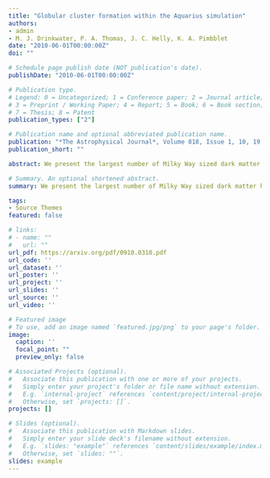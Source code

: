 ```yaml
---
title: "Globular cluster formation within the Aquarius simulation"
authors:
- admin
- M. J. Drinkwater, P. A. Thomas, J. C. Helly, K. A. Pimbblet
date: "2010-06-01T00:00:00Z"
doi: ""

# Schedule page publish date (NOT publication's date).
publishDate: "2010-06-01T00:00:00Z"

# Publication type.
# Legend: 0 = Uncategorized; 1 = Conference paper; 2 = Journal article;
# 3 = Preprint / Working Paper; 4 = Report; 5 = Book; 6 = Book section;
# 7 = Thesis; 8 = Patent
publication_types: ["2"]

# Publication name and optional abbreviated publication name.
publication: "*The Astrophysical Journal*, Volume 818, Issue 1, 10, 19 pp. (2016)."
publication_short: ""

abstract: We present the largest number of Milky Way sized dark matter halos simulated at very high mass ($\sim$\ $10^4$ \Msol/particle) and temporal resolution (5 Myrs/snapshot) done to date, quadrupling what is currently available in the literature. This initial suite consists of the first 24 halos of the whose project goal of 60 -- 70 halos will be made public when complete. We do not bias our halo selection by the size of the Lagrangian volume. We resolve $\sim$20,000 gravitationally bound subhalos within the virial radius of each host halo. Improvements were made upon current state-of-the-art halo finders to better identify substructure at such high resolutions, and on average we recover $\sim$4 subhalos in each host halo above 10$^8$\ \Msol which would have otherwise not been found. The density profiles of relaxed host halos are reasonably fit by Einasto profiles ($\alpha$ = 0.169 $\pm$ 0.023) with dependence on the assembly history of a given halo. Averaging over all halos, the substructure mass fraction is $f_{m,subs} = 0.121 \pm 0.041$, and mass function slope is d$N$/d$M\propto M^{-1.88 \pm 0.10}$. We find concentration-dependent scatter in the normalizations at fixed halo mass. Our detailed contamination study of 264 low-resolution halos has resulted in unprecedentedly large high-resolution regions around our host halos for our fiducial resolution (sphere of radius $\sim1.4 \pm 0.4$ Mpc). This suite will allow detailed studies of low mass dwarf galaxies out to large galactocentric radii and the very first stellar systems at high redshift ($z$ $\geq$ 15).

# Summary. An optional shortened abstract.
summary: We present the largest number of Milky Way sized dark matter halos simulated at very high mass ($\sim$\ $10^4$ \Msol/particle) and temporal resolution (5 Myrs/snapshot) done to date, quadrupling what is currently available in the literature.

tags:
- Source Themes
featured: false

# links:
# - name: ""
#   url: ""
url_pdf: https://arxiv.org/pdf/0910.0310.pdf
url_code: ''
url_dataset: ''
url_poster: ''
url_project: ''
url_slides: ''
url_source: ''
url_video: ''

# Featured image
# To use, add an image named `featured.jpg/png` to your page's folder. 
image:
  caption: ''
  focal_point: ""
  preview_only: false

# Associated Projects (optional).
#   Associate this publication with one or more of your projects.
#   Simply enter your project's folder or file name without extension.
#   E.g. `internal-project` references `content/project/internal-project/index.md`.
#   Otherwise, set `projects: []`.
projects: []

# Slides (optional).
#   Associate this publication with Markdown slides.
#   Simply enter your slide deck's filename without extension.
#   E.g. `slides: "example"` references `content/slides/example/index.md`.
#   Otherwise, set `slides: ""`.
slides: example
---
```

